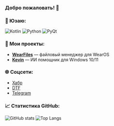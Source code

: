 
### Добро пожаловать! 👋 

### 🔧 Юзаю:
![Kotlin](https://img.shields.io/badge/-Kotlin-0095D5?style=flat-square&logo=kotlin&logoColor=white)
![Python](https://img.shields.io/badge/-Python-3776AB?style=flat-square&logo=python&logoColor=white)
![PyQt](https://img.shields.io/badge/-PyQt-41CD52?style=flat-square&logo=qt&logoColor=white)

### 🚀 Мои проекты:
- [**WearFiles**](https://github.com/dertefter/WearFiles) — файловый менеджер для WearOS
- [**Kevin**](https://github.com/dertefter/Kevin) — ИИ помощник для Windows 10/11

### 🌐 Соцсети:
- [Хабр](https://habr.com/ru/users/Dertefter/)
- [DTF](https://dtf.ru/u/129466-dertefter-labs)
- [Telegram](https://t.me/otherside_master)

### 📈 Статистика GitHub:
![GitHub stats](https://github-readme-stats.vercel.app/api?username=dertefter&show_icons=true&theme=dark)
![Top Langs](https://github-readme-stats.vercel.app/api/top-langs/?username=dertefter&layout=compact&theme=dark)

